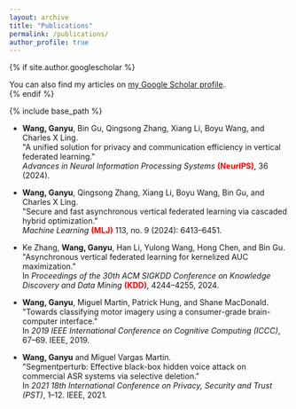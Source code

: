 ```yaml
---
layout: archive
title: "Publications"
permalink: /publications/
author_profile: true
---
```


{% if site.author.googlescholar %}
  <div class="wordwrap">You can also find my articles on <a href="{{site.author.googlescholar}}">my Google Scholar profile</a>.</div>
{% endif %}

{% include base_path %}

- **Wang, Ganyu**, Bin Gu, Qingsong Zhang, Xiang Li, Boyu Wang, and Charles X Ling.  
  "A unified solution for privacy and communication efficiency in vertical federated learning."  
  *Advances in Neural Information Processing Systems* <span style="color:red"> **(NeurIPS)**</span>, 36 (2024). 

- **Wang, Ganyu**, Qingsong Zhang, Xiang Li, Boyu Wang, Bin Gu, and Charles X Ling.  
  "Secure and fast asynchronous vertical federated learning via cascaded hybrid optimization."  
  *Machine Learning* <span style="color:red"> **(MLJ)**</span> 113, no. 9 (2024): 6413–6451.

- Ke Zhang, **Wang, Ganyu**, Han Li, Yulong Wang, Hong Chen, and Bin Gu.  
  "Asynchronous vertical federated learning for kernelized AUC maximization."  
  In *Proceedings of the 30th ACM SIGKDD Conference on Knowledge Discovery and Data Mining* <span style="color:red"> **(KDD)**</span>, 4244–4255, 2024.

- **Wang, Ganyu**, Miguel Martin, Patrick Hung, and Shane MacDonald.  
  "Towards classifying motor imagery using a consumer-grade brain-computer interface."  
  In *2019 IEEE International Conference on Cognitive Computing (ICCC)*, 67–69. IEEE, 2019.

- **Wang, Ganyu** and Miguel Vargas Martin.  
  "Segmentperturb: Effective black-box hidden voice attack on commercial ASR systems via selective deletion."  
  In *2021 18th International Conference on Privacy, Security and Trust (PST)*, 1–12. IEEE, 2021.

